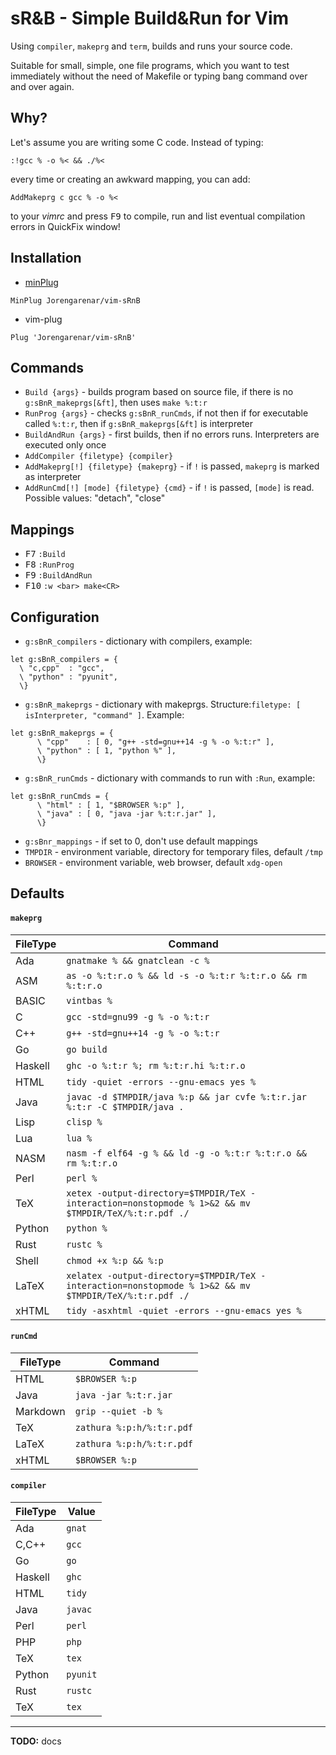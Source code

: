 # sR&B - Simple Build&Run for Vim

Using `compiler`, `makeprg` and `term`, builds and runs your source code.

Suitable for small, simple, one file programs, which you want to test
immediately without the need of Makefile or typing bang command over and over again.

## Why?

Let's assume you are writing some C code. Instead of typing:
```vim
:!gcc % -o %< && ./%<
```
every time or creating an awkward mapping, you can add:
```vim
AddMakeprg c gcc % -o %<
```
to your _vimrc_ and press <kbd>F9</kbd> to compile, run and list eventual
compilation errors in QuickFix window!

## Installation
* [minPlug](https://github.com/Jorengarenar/minPlug)
```none
MinPlug Jorengarenar/vim-sRnB
```
* vim-plug
```vim
Plug 'Jorengarenar/vim-sRnB'
```

## Commands
* `Build {args}` - builds program based on source file, if there is no `g:sBnR_makeprgs[&ft]`, then uses `make %:t:r`
* `RunProg {args}` - checks `g:sBnR_runCmds`, if not then if for executable called `%:t:r`, then if `g:sBnR_makeprgs[&ft]` is interpreter
* `BuildAndRun {args}` - first builds, then if no errors runs. Interpreters are executed only once
* `AddCompiler {filetype} {compiler}`
* `AddMakeprg[!] {filetype} {makeprg}` - if `!` is passed, `makeprg` is marked as interpreter
* `AddRunCmd[!] [mode] {filetype} {cmd}` - if `!` is passed, `[mode]` is read. Possible values: "detach", "close"

## Mappings
* <kbd>F7</kbd>  `:Build`
* <kbd>F8</kbd>  `:RunProg`
* <kbd>F9</kbd>  `:BuildAndRun`
* <kbd>F10</kbd> `:w <bar> make<CR>`

## Configuration
* `g:sBnR_compilers` - dictionary with compilers, example:

```vim
let g:sBnR_compilers = {
  \ "c,cpp"  : "gcc",
  \ "python" : "pyunit",
  \}
```

* `g:sBnR_makeprgs` - dictionary with makeprgs. Structure:`filetype: [ isInterpreter, "command" ]`. Example:

```vim
let g:sBnR_makeprgs = {
      \ "cpp"    : [ 0, "g++ -std=gnu++14 -g % -o %:t:r" ],
      \ "python" : [ 1, "python %" ],
      \}
```
* `g:sBnR_runCmds` - dictionary with commands to run with `:Run`, example:
```vim
let g:sBnR_runCmds = {
      \ "html" : [ 1, "$BROWSER %:p" ],
      \ "java" : [ 0, "java -jar %:t:r.jar" ],
      \}
```

* `g:sBnr_mappings` - if set to 0, don't use default mappings
* `TMPDIR` - environment variable, directory for temporary files, default `/tmp`
* `BROWSER` - environment variable, web browser, default `xdg-open`

## Defaults

#### `makeprg`

FileType | Command
---------|--------
Ada      | `gnatmake % && gnatclean -c %`
ASM      | `as -o %:t:r.o % && ld -s -o %:t:r %:t:r.o && rm %:t:r.o`
BASIC    | `vintbas %`
C        | `gcc -std=gnu99 -g % -o %:t:r`
C++      | `g++ -std=gnu++14 -g % -o %:t:r`
Go       | `go build`
Haskell  | `ghc -o %:t:r %; rm %:t:r.hi %:t:r.o`
HTML     | `tidy -quiet -errors --gnu-emacs yes %`
Java     | `javac -d $TMPDIR/java %:p && jar cvfe %:t:r.jar %:t:r -C $TMPDIR/java .`
Lisp     | `clisp %`
Lua      | `lua %`
NASM     | `nasm -f elf64 -g % && ld -g -o %:t:r %:t:r.o && rm %:t:r.o`
Perl     | `perl %`
TeX      | `xetex -output-directory=$TMPDIR/TeX -interaction=nonstopmode % 1>&2 && mv $TMPDIR/TeX/%:t:r.pdf ./`
Python   | `python %`
Rust     | `rustc %`
Shell    | `chmod +x %:p && %:p`
LaTeX    | `xelatex -output-directory=$TMPDIR/TeX -interaction=nonstopmode % 1>&2 && mv $TMPDIR/TeX/%:t:r.pdf ./`
xHTML    | `tidy -asxhtml -quiet -errors --gnu-emacs yes %`


#### `runCmd`

FileType | Command
---------|--------
HTML     | `$BROWSER %:p`
Java     | `java -jar %:t:r.jar`
Markdown | `grip --quiet -b %`
TeX      | `zathura %:p:h/%:t:r.pdf`
LaTeX    | `zathura %:p:h/%:t:r.pdf`
xHTML    | `$BROWSER %:p`


#### `compiler`

FileType | Value
---------|--------
Ada      | `gnat`
C,C++    | `gcc`
Go       | `go`
Haskell  | `ghc`
HTML     | `tidy`
Java     | `javac`
Perl     | `perl`
PHP      | `php`
TeX      | `tex`
Python   | `pyunit`
Rust     | `rustc`
TeX      | `tex`

---

**TODO:** docs
